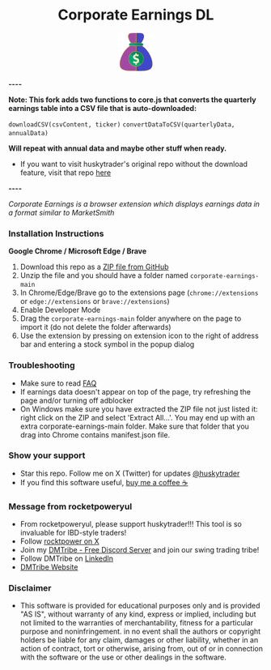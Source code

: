 <h1 align="center">Corporate Earnings DL</h1>
<p align="center">
  <img src="https://github.com/rocketpoweryul/corporate-earnings-dl/blob/main/src/images/icon.png" width="75" height="75"/>
</p>

**----**

**Note: This fork adds two functions to core.js that converts the quarterly earnings table into a CSV file that is auto-downloaded:**

``downloadCSV(csvContent, ticker)``
``convertDataToCSV(quarterlyData, annualData)``

**Will repeat with annual data and maybe other stuff when ready.**

* If you want to visit huskytrader's original repo without the download feature, visit that repo [here](https://github.com/huskytrader/corporate-earnings)

**----**

*Corporate Earnings is a browser extension which displays earnings data in a format similar to MarketSmith*

### Installation Instructions
**Google Chrome / Microsoft Edge / Brave**
1. Download this repo as a [ZIP file from GitHub](https://github.com/rocketpoweryul/corporate-earnings-dl/archive/main.zip)
1. Unzip the file and you should have a folder named `corporate-earnings-main`
1. In Chrome/Edge/Brave go to the extensions page (`chrome://extensions` or `edge://extensions` or `brave://extensions`)
1. Enable Developer Mode
1. Drag the `corporate-earnings-main` folder anywhere on the page to import it (do not delete the folder afterwards)
1. Use the extension by pressing on extension icon to the right of address bar and entering a stock symbol in the popup dialog


### Troubleshooting
* Make sure to read [FAQ](FAQ.md)
* If earnings data doesn't appear on top of the page, try refreshing the page and/or turning off adblocker
* On Windows make sure you have extracted the ZIP file not just listed it: right click on the ZIP and select 'Extract All...'. You may end up with an extra corporate-earnings-main folder. Make sure that folder that you drag into Chrome contains manifest.json file.

### Show your support
* Star this repo. Follow me on X (Twitter) for updates [@huskytrader](https://twitter.com/huskytrader)
* If you find this software useful, [buy me a coffee ☕](https://www.paypal.com/donate?business=M86QSSYXGLXF2&currency_code=USD)

### Message from rocketpoweryul
* From rocketpoweryul, please support huskytrader!!! This tool is so invaluable for IBD-style traders!
* Follow [rocktpower on X](https://twitter.com/rocketPower)
* Join my [DMTribe - Free Discord Server](https://discord.gg/a7c56UUa9E) and join our swing trading tribe!
* Follow DMTribe on [LinkedIn](https://www.linkedin.com/company/dm-tribe)
* [DMTribe Website](https://dm-tribe.com)



### Disclaimer
* This software is provided for educational purposes only and is provided "AS IS", without warranty of any kind, express or implied, including but not limited to the warranties of merchantability, fitness for a particular purpose and noninfringement. in no event shall the authors or copyright holders be liable for any claim, damages or other liability, whether in an action of contract, tort or otherwise, arising from, out of or in connection with the software or the use or other dealings in the software.
